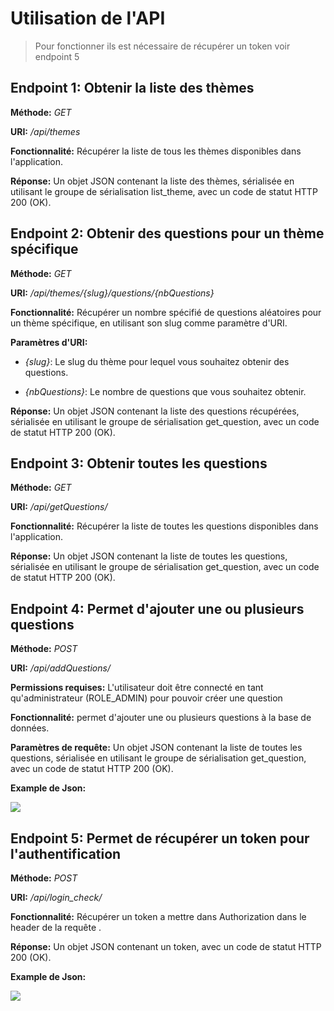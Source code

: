 # Utilisation de l'API

> Pour fonctionner ils est nécessaire de récupérer un token voir endpoint 5
> 
## Endpoint 1: Obtenir la liste des thèmes
**Méthode:** _GET_

**URI:** _/api/themes_

**Fonctionnalité:** Récupérer la liste de tous les thèmes disponibles dans l'application.

**Réponse:** Un objet JSON contenant la liste des thèmes, sérialisée en utilisant le groupe de sérialisation list_theme, avec un code de statut HTTP 200 (OK).

## Endpoint 2: Obtenir des questions pour un thème spécifique
**Méthode:** _GET_

**URI:** _/api/themes/{slug}/questions/{nbQuestions}_



**Fonctionnalité:** Récupérer un nombre spécifié de questions aléatoires pour un thème spécifique, en utilisant son slug comme paramètre d'URI.

**Paramètres d'URI:** 
* _{slug}_: Le slug du thème pour lequel vous souhaitez obtenir des questions. 

* _{nbQuestions}_: Le nombre de questions que vous souhaitez obtenir.

**Réponse:** Un objet JSON contenant la liste des questions récupérées, sérialisée en utilisant le groupe de sérialisation get_question, avec un code de statut HTTP 200 (OK).


## Endpoint 3: Obtenir toutes les questions
**Méthode:** _GET_

**URI:** _/api/getQuestions/_

**Fonctionnalité:** Récupérer la liste de toutes les questions disponibles dans l'application.

**Réponse:** Un objet JSON contenant la liste de toutes les questions, sérialisée en utilisant le groupe de sérialisation get_question, avec un code de statut HTTP 200 (OK).

## Endpoint 4: Permet d'ajouter une ou plusieurs questions
**Méthode:** _POST_

**URI:** _/api/addQuestions/_

**Permissions requises:** L'utilisateur doit être connecté en tant qu'administrateur (ROLE_ADMIN) pour pouvoir créer une question

**Fonctionnalité:** permet d'ajouter une ou plusieurs questions à la base de données.

**Paramètres de requête:** Un objet JSON contenant la liste de toutes les questions, sérialisée en utilisant le groupe de sérialisation get_question, avec un code de statut HTTP 200 (OK).

**Example de Json:**

![](../../quizz-V.2/quizz/json.png)

## Endpoint 5: Permet de récupérer un token pour l'authentification
**Méthode:** _POST_

**URI:** _/api/login_check/_

**Fonctionnalité:** Récupérer un token a mettre dans Authorization dans le header de la requête .

**Réponse:** Un objet JSON contenant un token, avec un code de statut HTTP 200 (OK).

**Example de Json:**

![](../../quizz-V.2/quizz/loginjson.png)
